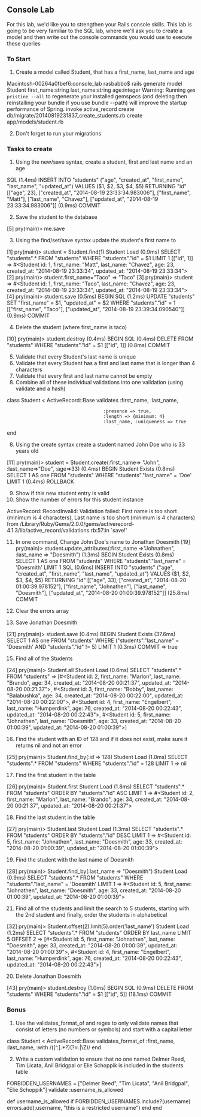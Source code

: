 ## Console Lab

For this lab, we'd like you to strengthen your Rails console skills. This lab is going to be very familiar to the SQL lab, where we'll ask you to create a model and then write out the console commands you would use to execute these queries

### To Start

1. Create a model called Student, that has a first_name, last_name and age

Macintosh-00264a0fbef6:console_lab rasbabbo$ rails generate model Student first_name:string last_name:string age:integer
Warning: Running `gem pristine --all` to regenerate your installed gemspecs (and deleting then reinstalling your bundle if you use bundle --path) will improve the startup performance of Spring.
      invoke  active_record
      create    db/migrate/20140819231837_create_students.rb
      create    app/models/student.rb

2. Don't forget to run your migrations

### Tasks to create

1. Using the new/save syntax, create a student, first and last name and an age 

  SQL (1.4ms)  INSERT INTO "students" ("age", "created_at", "first_name", "last_name", "updated_at") VALUES ($1, $2, $3, $4, $5) RETURNING "id"  [["age", 23], ["created_at", "2014-08-19 23:33:34.983006"], ["first_name", "Matt"], ["last_name", "Chavez"], ["updated_at", "2014-08-19 23:33:34.983006"]]
   (0.9ms)  COMMIT

2. Save the student to the database

[5] pry(main)> me.save

3. Using the find/set/save syntax update the student's first name to 

[1] pry(main)> student = Student.find(1)
  Student Load (0.9ms)  SELECT  "students".* FROM "students"  WHERE "students"."id" = $1 LIMIT 1  [["id", 1]]
=> #<Student id: 1, first_name: "Matt", last_name: "Chavez", age: 23, created_at: "2014-08-19 23:33:34", updated_at: "2014-08-19 23:33:34">
[2] pry(main)> student.first_name="Taco"
=> "Taco"
[3] pry(main)> student
=> #<Student id: 1, first_name: "Taco", last_name: "Chavez", age: 23, created_at: "2014-08-19 23:33:34", updated_at: "2014-08-19 23:33:34">
[4] pry(main)> student.save
   (0.5ms)  BEGIN
  SQL (1.2ms)  UPDATE "students" SET "first_name" = $1, "updated_at" = $2 WHERE "students"."id" = 1  [["first_name", "Taco"], ["updated_at", "2014-08-19 23:39:34.090540"]]
   (0.9ms)  COMMIT

4. Delete the student (where first_name is taco)

[10] pry(main)> student.destroy
   (0.4ms)  BEGIN
  SQL (0.4ms)  DELETE FROM "students" WHERE "students"."id" = $1  [["id", 1]]
   (0.8ms)  COMMIT

5. Validate that every Student's last name is unique
6. Validate that every Student has a first and last name that is longer than 4 characters
7. Validate that every first and last name cannot be empty
7. Combine all of these individual validations into one validation (using validate and a hash) 

class Student < ActiveRecord::Base
	validates :first_name, :last_name, 

										:presence => true, 
										:length => {minimum: 4}
										:last_name, :uniqueness => true
										
end

8. Using the create syntax create a student named John Doe who is 33 years old

[11] pry(main)> student = Student.create(:first_name=> "John", :last_name=>"Doe", :age=>33)
   (0.4ms)  BEGIN
  Student Exists (0.8ms)  SELECT  1 AS one FROM "students"  WHERE "students"."last_name" = 'Doe' LIMIT 1
   (0.4ms)  ROLLBACK

9. Show if this new student entry is valid
10. Show the number of errors for this student instance

ActiveRecord::RecordInvalid: Validation failed: First name is too short (minimum is 4 characters), Last name is too short (minimum is 4 characters)
from /Library/Ruby/Gems/2.0.0/gems/activerecord-4.1.3/lib/active_record/validations.rb:57:in `save!'

11. In one command, Change John Doe's name to Jonathan Doesmith
[19] pry(main)> student.update_attributes(:first_name =>"Johnathen", :last_name => "Doesmith")
   (1.3ms)  BEGIN
  Student Exists (0.8ms)  SELECT  1 AS one FROM "students"  WHERE "students"."last_name" = 'Doesmith' LIMIT 1
  SQL (0.6ms)  INSERT INTO "students" ("age", "created_at", "first_name", "last_name", "updated_at") VALUES ($1, $2, $3, $4, $5) RETURNING "id"  [["age", 33], ["created_at", "2014-08-20 01:00:39.978152"], ["first_name", "Johnathen"], ["last_name", "Doesmith"], ["updated_at", "2014-08-20 01:00:39.978152"]]
   (25.8ms)  COMMIT

12. Clear the errors array
13. Save Jonathan Doesmith

[21] pry(main)> student.save
   (0.4ms)  BEGIN
  Student Exists (37.6ms)  SELECT  1 AS one FROM "students"  WHERE ("students"."last_name" = 'Doesmith' AND "students"."id" != 5) LIMIT 1
   (0.3ms)  COMMIT
=> true

15. Find all of the Students

[24] pry(main)> Student.all
  Student Load (0.6ms)  SELECT "students".* FROM "students"
=> [#<Student id: 2, first_name: "Marlon", last_name: "Brando", age: 34, created_at: "2014-08-20 00:21:37", updated_at: "2014-08-20 00:21:37">,
 #<Student id: 3, first_name: "Bobby", last_name: "Balabushka", age: 34, created_at: "2014-08-20 00:22:00", updated_at: "2014-08-20 00:22:00">,
 #<Student id: 4, first_name: "Engelbert", last_name: "Humperdink", age: 76, created_at: "2014-08-20 00:22:43", updated_at: "2014-08-20 00:22:43">,
 #<Student id: 5, first_name: "Johnathen", last_name: "Doesmith", age: 33, created_at: "2014-08-20 01:00:39", updated_at: "2014-08-20 01:00:39">]

16. Find the student with an ID of 128 and if it does not exist, make sure it returns nil and not an error

[25] pry(main)> Student.find_by(:id => 128)
  Student Load (1.0ms)  SELECT  "students".* FROM "students"  WHERE "students"."id" = 128 LIMIT 1
=> nil

17. Find the first student in the table

[26] pry(main)> Student.first
  Student Load (1.8ms)  SELECT  "students".* FROM "students"   ORDER BY "students"."id" ASC LIMIT 1
=> #<Student id: 2, first_name: "Marlon", last_name: "Brando", age: 34, created_at: "2014-08-20 00:21:37", updated_at: "2014-08-20 00:21:37">

18. Find the last student in the table

[27] pry(main)> Student.last
  Student Load (1.3ms)  SELECT  "students".* FROM "students"   ORDER BY "students"."id" DESC LIMIT 1
=> #<Student id: 5, first_name: "Johnathen", last_name: "Doesmith", age: 33, created_at: "2014-08-20 01:00:39", updated_at: "2014-08-20 01:00:39">

19. Find the student with the last name of Doesmith

[28] pry(main)> Student.find_by(:last_name => "Doesmith")
  Student Load (0.9ms)  SELECT  "students".* FROM "students"  WHERE "students"."last_name" = 'Doesmith' LIMIT 1
=> #<Student id: 5, first_name: "Johnathen", last_name: "Doesmith", age: 33, created_at: "2014-08-20 01:00:39", updated_at: "2014-08-20 01:00:39">

21. Find all of the students and limit the search to 5 students, starting with the 2nd student and finally, order the students in alphabetical 

[32] pry(main)> Student.offset(2).limit(5).order('last_name')
  Student Load (1.2ms)  SELECT  "students".* FROM "students"   ORDER BY last_name LIMIT 5 OFFSET 2
=> [#<Student id: 5, first_name: "Johnathen", last_name: "Doesmith", age: 33, created_at: "2014-08-20 01:00:39", updated_at: "2014-08-20 01:00:39">,
 #<Student id: 4, first_name: "Engelbert", last_name: "Humperdink", age: 76, created_at: "2014-08-20 00:22:43", updated_at: "2014-08-20 00:22:43">]

20. Delete Jonathan Doesmith

[43] pry(main)> student.destroy
   (1.0ms)  BEGIN
  SQL (0.9ms)  DELETE FROM "students" WHERE "students"."id" = $1  [["id", 5]]
   (18.1ms)  COMMIT



### Bonus
1. Use the validates_format_of and regex to only validate names that consist of letters (no numbers or symbols) and start with a capital letter

class Student < ActiveRecord::Base
	validates_format_of :first_name, :last_name, :with /([^\.].*?)(?=\.|\Z)/
end


2. Write a custom validation to ensure that no one named Delmer Reed, Tim Licata, Anil Bridgpal or Elie Schoppik is included in the students table

FORBIDDEN_USERNAMES = ["Delmer Reed", "Tim Licata", "Anil Bridgpal", "Elie Schoppik"]
validate :username_is_allowed

def username_is_allowed
		if FORBIDDEN_USERNAMES.include?(username)
				errors.add(:username, "this is a restricted username")
		end
end


